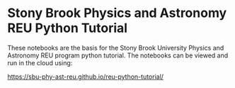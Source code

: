 # Stony Brook Physics and Astronomy REU Python Tutorial

These notebooks are the basis for the Stony Brook University
Physics and Astronomy REU program python tutorial.  The
notebooks can be viewed and run in the cloud using:

https://sbu-phy-ast-reu.github.io/reu-python-tutorial/

